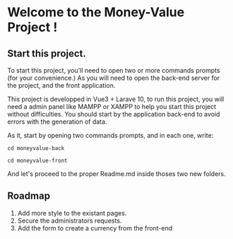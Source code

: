 # Welcome to the Money-Value Project !

## Start this project.
To start this project, you'll need to open two or more commands prompts (for your convenience.) As you will need to open the back-end server for the project, and the front application.

This project is developped in Vue3 + Larave 10, to run this project, you will need a admin panel like MAMPP or XAMPP to help you start this project without difficulties. You should start by the application back-end to avoid errors with the generation of data.

As it, start by opening two commands prompts, and in each one, write:

```cd moneyvalue-back```

```cd moneyvalue-front```

And let's proceed to the proper Readme.md inside thoses two new folders.

## Roadmap
1. Add more style to the existant pages.
2. Secure the administrators requests.
3. Add the form to create a currency from the front-end
